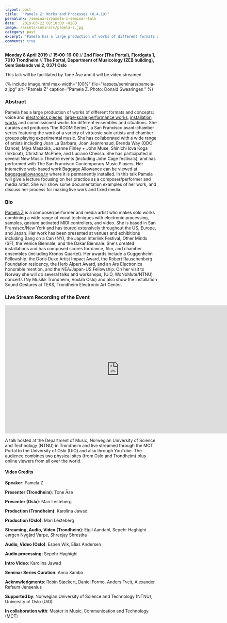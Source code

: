 ```yaml
---
layout: post
title:  "Pamela Z: Works and Processes (8.4.19)"
permalink: /seminars/pamela-z-seminar-talk
date:   2019-03-22 08:10:00 +0200
image: /assets/seminars/pamela-z.jpg
category: past
excerpt: "Pamela has a large production of works of different formats and concepts: voice and electronics pieces, large-scale performance works, installation works and commissioned works for different ensembles and situations."
comments: true
---
```


**Monday 8 April 2019** // **15:00-16:00** // **2nd Floor (The Portal), Fjordgata 1, 7010 Trondheim** // **The Portal, Department of Musicology (ZEB building), Sem Sælands vei 2, 0371 Oslo**

<div class="orange-square-box space-square-box">
This talk will be facilitated by Tone Åse and it will be video streamed.</div>

{% include image.html
max-width="100%" file="/assets/seminars/pamela-z.jpg" alt="Pamela Z"
caption="Pamela Z. Photo: Donald Swearingen." %}

### Abstract

Pamela has a large production of works of different formats and concepts: voice and <a href="http://www.pamelaz.com/concerts.html">electronics pieces</a>, <a href="http://www.pamelaz.com/largescale.html">large-scale performance works</a>, <a href="http://www.pamelaz.com/installations.html">installation works</a> and commissioned works for different ensembles and situations. She curates and produces "the ROOM Series", a San Francisco avant-chamber series featuring the work of a variety of virtuosic solo artists and chamber groups playing experimental music. She has collaborated with a wide range of artists including Joan La Barbara, Joan Jeanrenaud, Brenda Way (ODC Dance), Miya Masaoka, Jeanne Finley + John Muse, Shinichi Iova Koga (Inkboat), Christina McPhee, and Luciano Chessa. She has participated in several New Music Theatre events (including John Cage festivals), and has performed with The San Francisco Contemporary Music Players. Her interactive web-based work Baggage Allowance can be viewed at <a href="http://www.baggageallowance.tv/">baggageallowance.tv</a> where it is permanently installed. In this talk Pamela will give a lecture focusing on her practice as a composer/performer and media artist. She will show some documentation examples of her work, and discuss her process for making live work and fixed media.

### Bio

[Pamela Z](http://pamelaz.com) is a composer/performer and media artist who makes solo works combining a wide range of vocal techniques with electronic processing, samples, gesture activated MIDI controllers, and video. She is based in San Fransisco/New York and has toured extensively throughout the US, Europe, and Japan. Her work has been presented at venues and exhibitions including Bang on a Can (NY), the Japan Interlink Festival, Other Minds (SF), the Venice Biennale, and the Dakar Biennale. She's created installations and has composed scores for dance, film, and chamber ensembles (including Kronos Quartet). Her awards include a Guggenheim Fellowship, the Doris Duke Artist Impact Award, the Robert Rauschenberg Foundation residency, the Herb Alpert Award, and an Ars Electronica honorable mention, and the NEA/Japan-US Fellowship. On her visit to Norway she will do several talks and workshops, (UiO, WoNoMute/NTNU) concerts (Ny Musikk Trondheim, Voxlab Oslo) and also show the installation Sound Gestures at TEKS, Trondheim Electronic Art Center.

### Live Stream Recording of the Event

<iframe width="750" height="423" src="https://www.youtube.com/embed/v3ql6QMNi4U" frameborder="0" allow="accelerometer; autoplay; encrypted-media; gyroscope; picture-in-picture" allowfullscreen></iframe>

<br />

A talk hosted at the Department of Music, Norwegian University of Science and Technology (NTNU) in Trondheim and live streamed through the MCT Portal to the University of Oslo (UiO) and also through YouTube. The audience combines two physical sites (from Oslo and Trondheim) plus online viewers from all over the world.

#### Video Credits

**Speaker**: Pamela Z

**Presenter (Trondheim)**: Tone Åse

**Presenter (Oslo)**: Mari Lesteberg

**Production (Trondheim)**: Karolina Jawad

**Production (Oslo)**: Mari Lesteberg

**Streaming, Audio, Video (Trondheim)**: Eigil Aandahl, Sepehr Haghighi
Jørgen Nygård Varpe, Shreejay Shrestha

**Audio, Video (Oslo)**: Espen Wik, Elias Andersen

**Audio processing**: Sepehr Haghighi

**Intro Video**: Karolina Jawad

**Seminar Series Curation**: Anna Xambó

**Acknowledgments**: Robin Støckert, Daniel Formo, Anders Tveit, Alexander Refsum Jensenius

**Supported by**: Norwegian University of Science and Technology (NTNU), University of Oslo (UiO)

**In collaboration with**: Master in Music, Communication and Technology (MCT)
